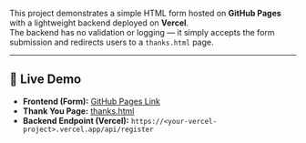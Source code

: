 
This project demonstrates a simple HTML form hosted on **GitHub Pages** with a lightweight backend deployed on **Vercel**.  
The backend has no validation or logging — it simply accepts the form submission and redirects users to a `thanks.html` page.

---

## 🚀 Live Demo
- **Frontend (Form):** [GitHub Pages Link](https://kdscoder1997.github.io/Personal-Projects/html-css-projects/registration-form/index.html)
- **Thank You Page:** [thanks.html](https://kdscoder1997.github.io/Personal-Projects/thanks.html)
- **Backend Endpoint (Vercel):** `https://<your-vercel-project>.vercel.app/api/register`
